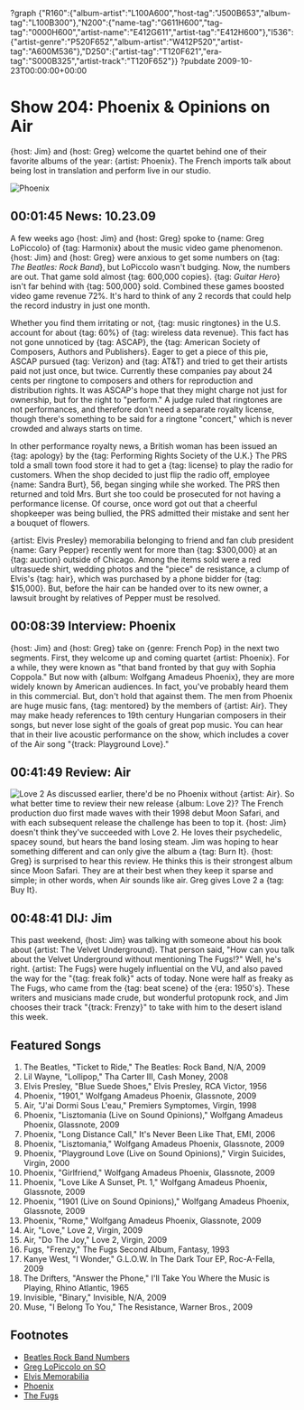?graph {"R160":{"album-artist":"L100A600","host-tag":"J500B653","album-tag":"L100B300"},"N200":{"name-tag":"G611H600","tag-tag":"0000H600","artist-name":"E412G611","artist-tag":"E412H600"},"I536":{"artist-genre":"P520F652","album-artist":"W412P520","artist-tag":"A600M536"},"D250":{"artist-tag":"T120F621","era-tag":"S000B325","artist-track":"T120F652"}}
?pubdate 2009-10-23T00:00:00+00:00

# Show 204: Phoenix & Opinions on Air
{host: Jim} and {host: Greg} welcome the quartet behind one of their favorite albums of the year: {artist: Phoenix}. The French imports talk about being lost in translation and perform live in our studio.

![Phoenix](http://static.soundopinions.org/images/2010/phoenix.jpg)

## 00:01:45 News: 10.23.09
A few weeks ago {host: Jim} and {host: Greg} spoke to {name: Greg LoPiccolo} of {tag: Harmonix} about the music video game phenomenon. {host: Jim} and {host: Greg} were anxious to get some numbers on {tag: *The Beatles: Rock Band*}, but LoPiccolo wasn't budging. Now, the numbers are out. That game sold almost {tag: 600,000 copies}. {tag: *Guitar Hero*} isn't far behind with {tag: 500,000} sold. Combined these games boosted video game revenue 72%. It's hard to think of any 2 records that could help the record industry in just one month.

Whether you find them irritating or not, {tag: music ringtones} in the U.S. account for about {tag: 60%} of {tag: wireless data revenue}. This fact has not gone unnoticed by {tag: ASCAP}, the {tag: American Society of Composers, Authors and Publishers}. Eager to get a piece of this pie, ASCAP pursued {tag: Verizon} and {tag: AT&T} and tried to get their artists paid not just once, but twice. Currently these companies pay about 24 cents per ringtone to composers and others for reproduction and distribution rights. It was ASCAP's hope that they might charge not just for ownership, but for the right to "perform." A judge ruled that ringtones are not performances, and therefore don't need a separate royalty license, though there's something to be said for a ringtone "concert," which is never crowded and always starts on time.

In other performance royalty news, a British woman has been issued an {tag: apology} by the {tag: Performing Rights Society of the U.K.} The PRS told a small town food store it had to get a {tag: license} to play the radio for customers. When the shop decided to just flip the radio off, employee {name: Sandra Burt}, 56, began singing while she worked. The PRS then returned and told Mrs. Burt she too could be prosecuted for not having a performance license. Of course, once word got out that a cheerful shopkeeper was being bullied, the PRS admitted their mistake and sent her a bouquet of flowers.

{artist: Elvis Presley} memorabilia belonging to friend and fan club president {name: Gary Pepper} recently went for more than {tag: $300,000} at an {tag: auction} outside of Chicago. Among the items sold were a red ultrasuede shirt, wedding photos and the "piece" de resistance, a clump of Elvis's {tag: hair}, which was purchased by a phone bidder for {tag: $15,000}. But, before the hair can be handed over to its new owner, a lawsuit brought by relatives of Pepper must be resolved.

## 00:08:39 Interview: Phoenix

{host: Jim} and {host: Greg} take on {genre: French Pop} in the next two segments. First, they welcome up and coming quartet {artist: Phoenix}. For a while, they were known as "that band fronted by that guy with Sophia Coppola." But now with {album: Wolfgang Amadeus Phoenix}, they are more widely known by American audiences. In fact, you've probably heard them in this commercial. But, don't hold that against them. The men from Phoenix are huge music fans, {tag: mentored} by the members of {artist: Air}. They may make heady references to 19th century Hungarian composers in their songs, but never lose sight of the goals of great pop music. You can hear that in their live acoustic performance on the show, which includes a cover of the Air song "{track: Playground Love}." 

## 00:41:49 Review: Air
![Love 2](http://is4.mzstatic.com/image/thumb/Music111/v4/25/d6/4c/25d64c01-28ac-a530-e606-538462016f57/source/600x600bb.jpg "5641488/1213789109")
As discussed earlier, there'd be no Phoenix without {artist: Air}. So what better time to review their new release {album: Love 2}? The French production duo first made waves with their 1998 debut Moon Safari, and with each subsequent release the challenge has been to top it. {host: Jim} doesn't think they've succeeded with Love 2. He loves their psychedelic, spacey sound, but hears the band losing steam. Jim was hoping to hear something different and can only give the album a {tag: Burn It}. {host: Greg} is surprised to hear this review. He thinks this is their strongest album since Moon Safari. They are at their best when they keep it sparse and simple; in other words, when Air sounds like air. Greg gives Love 2 a {tag: Buy It}.

## 00:48:41 DIJ: Jim
This past weekend, {host: Jim} was talking with someone about his book about {artist: The Velvet Underground}. That person said, "How can you talk about the Velvet Underground without mentioning The Fugs!?" Well, he's right. {artist: The Fugs} were hugely influential on the VU, and also paved the way for the "{tag: freak folk}" acts of today. None were half as freaky as The Fugs, who came from the {tag: beat scene} of the {era: 1950's}. These writers and musicians made crude, but wonderful protopunk rock, and Jim chooses their track "{track: Frenzy}" to take with him to the desert island this week.

## Featured Songs
1. The Beatles, "Ticket to Ride," The Beatles: Rock Band, N/A, 2009
2. Lil Wayne, "Lollipop," Tha Carter III, Cash Money, 2008
3. Elvis Presley, "Blue Suede Shoes," Elvis Presley, RCA Victor, 1956
4. Phoenix, "1901," Wolfgang Amadeus Phoenix, Glassnote, 2009
5. Air, "J'ai Dormi Sous L'eau," Premiers Symptomes, Virgin, 1998
6. Phoenix, "Lisztomania (Live on Sound Opinions)," Wolfgang Amadeus Phoenix, Glassnote, 2009 
7. Phoenix, "Long Distance Call," It's Never Been Like That, EMI, 2006 
8. Phoenix, "Lisztomania," Wolfgang Amadeus Phoenix, Glassnote, 2009
9. Phoenix, "Playground Love (Live on Sound Opinions)," Virgin Suicides, Virgin, 2000 
10. Phoenix, "Girlfriend," Wolfgang Amadeus Phoenix, Glassnote, 2009
11. Phoenix, "Love Like A Sunset, Pt. 1," Wolfgang Amadeus Phoenix, Glassnote, 2009
12. Phoenix, "1901 (Live on Sound Opinions)," Wolfgang Amadeus Phoenix, Glassnote, 2009 
13. Phoenix, "Rome," Wolfgang Amadeus Phoenix, Glassnote, 2009
14. Air, "Love," Love 2, Virgin, 2009
15. Air, "Do The Joy," Love 2, Virgin, 2009
16. Fugs, "Frenzy," The Fugs Second Album, Fantasy, 1993
17. Kanye West, "I Wonder," G.L.O.W. In The Dark Tour EP, Roc-A-Fella, 2009
18. The Drifters, "Answer the Phone," I'll Take You Where the Music is Playing, Rhino Atlantic, 1965
19. Invisible, "Binary," Invisible, N/A, 2009
20. Muse, "I Belong To You," The Resistance, Warner Bros., 2009

## Footnotes 
- [Beatles Rock Band Numbers](http://www.billboard.com/news/beatles-boost-music-game-sales-to-new-high-1004023739.story)
- [Greg LoPiccolo on SO](http://www.soundopinions.org/show/201/#greglopiccolo)
- [Elvis Memorabilia](https://www.liveauctioneers.com/catalog/19734_the-gary-pepper-elvis-presley-collection/)
- [Phoenix](http://www.wearephoenix.com/)
- [The Fugs](http://www.thefugs.com/)
